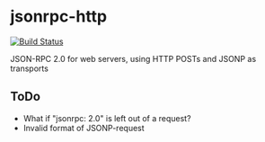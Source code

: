 jsonrpc-http
============

[![Build Status](https://secure.travis-ci.org/jakobmattsson/jsonrpc-http.png)](http://travis-ci.org/jakobmattsson/jsonrpc-http)

JSON-RPC 2.0 for web servers, using HTTP POSTs and JSONP as transports

ToDo
----
* What if "jsonrpc: 2.0" is left out of a request?
* Invalid format of JSONP-request
